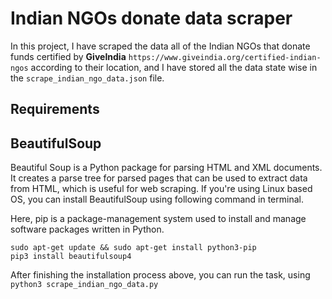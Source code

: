 # Indian NGOs donate data scraper

In this project, I have scraped the data all of the Indian NGOs that donate funds certified by **GiveIndia** 
`https://www.giveindia.org/certified-indian-ngos` according to their location, and I have stored all the data state wise in the `scrape_indian_ngo_data.json` file.

## Requirements

## BeautifulSoup

Beautiful Soup is a Python package for parsing HTML and XML documents. It creates a parse tree for parsed pages that can be used to extract data from HTML, which is useful for web scraping. If you're using Linux based OS, you can install BeautifulSoup using following command in terminal.

Here, pip is a package-management system used to install and manage software packages written in Python.

```
sudo apt-get update && sudo apt-get install python3-pip
pip3 install beautifulsoup4
```
After finishing the installation process above, you can run the task, using `python3 scrape_indian_ngo_data.py`
